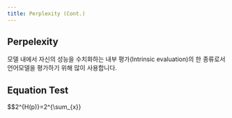 ```yaml
---
title: Perplexity (Cont.)
---
```


## Perpelexity
모델 내에서 자신의 성능을 수치화하는 내부 평가(Intrinsic evaluation)의 한 종류로서 언어모델을 평가하기 위해 많이 사용합니다.


## Equation Test
$$2^{H(p)}=2^{\sum_{x}}
